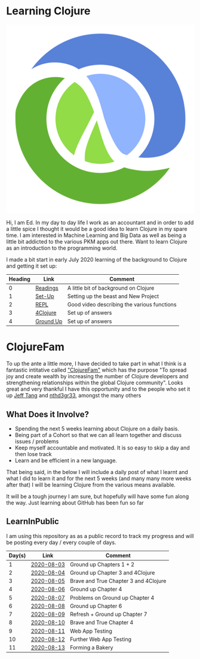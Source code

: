 # Learning Clojure

<p align="center">
<img src="https://github.com/alaq/learning-clojure-in-public/blob/master/posts/images/Clojure_logo.svg">
</p>
  
Hi, I am Ed. In my day to day life I work as an accountant and in order to add a little spice I thought it would be a good idea to learn Clojure in my spare time. I am interested in Machine Learning and Big Data as well as being a little bit addicted to the various PKM apps out there. Want to learn Clojure as an introduction to the programming world.

I made a bit start in early July 2020 learning of the background to Clojure and getting it set up:

Heading | Link | Comment 
------------ | ------------- | -------------  
0 | [Readings](https://github.com/ens100/Learning-Clojure/blob/master/post/readings.md) | A little bit of background on Clojure
1 | [Set-Up](https://github.com/ens100/Learning-Clojure/blob/master/post/setup.md) | Setting up the beast and New Project
2 | [REPL](https://github.com/ens100/Learning-Clojure/blob/master/post/repl.md) | Good video describing the various functions
3 | [4Clojure](https://github.com/ens100/Learning-Clojure/blob/master/code/4clojure.md) | Set up of answers 
4 | [Ground Up](https://github.com/ens100/Learning-Clojure/blob/master/code/GroundUp.md) | Set up of answers 

# ClojureFam

To up the ante a little more, I have decided to take part in what I think is a fantastic intitative called ["ClojureFam"](https://github.com/athensresearch/ClojureFam) which has the purpose "To spread joy and create wealth by increasing the number of Clojure developers and strengthening relationships within the global Clojure community". Looks great and very thankful I have this opportunity and to the people who set it up [Jeff Tang](https://github.com/tangjeff0) and [nthd3gr33](https://github.com/nthd3gr33), amongst the many others

## What Does it  Involve?
- Spending the next 5 weeks learning about Clojure on a daily basis.
- Being  part of a Cohort so that we can all learn together and discuss issues / problems
- Keep myself accountable and motivated. It is so easy to skip a day and then lose track
- Learn and be efficient in a new language.

That being said, in the below I will include a daily post of what I learnt and what I did to learn it and for the next 5 weeks (and many many more weeks after that) I will be learning Clojure from the various means available. 

It will be a tough journey I am sure, but hopefully will have some fun along the way. Just learning about GitHub has been fun so far

## LearnInPublic

I am using this repository as as a public record to track my progress and will be posting every day / every couple of days.

Day(s) | Link | Comment 
------------ | ------------- | -------------  
1 | [2020-08-03](https://github.com/ens100/Learning-Clojure/blob/master/post/2020-08-03.md) | Ground up Chapters 1 + 2
2 | [2020-08-04](https://github.com/ens100/Learning-Clojure/blob/master/post/2020-08-04.md) | Ground up Chapter 3 and 4Clojure
3 | [2020-08-05](https://github.com/ens100/Learning-Clojure/blob/master/post/2020-08-05.md) | Brave and True Chapter 3 and 4Clojure
4 | [2020-08-06](https://github.com/ens100/Learning-Clojure/blob/master/post/2020-08-06.md) | Ground up Chapter 4
5 | [2020-08-07](https://github.com/ens100/Learning-Clojure/blob/master/code/GroundUp.md) | Problems on Ground up Chapter 4
6 | [2020-08-08](https://github.com/ens100/Learning-Clojure/blob/master/post/2020-08-08.md) | Ground up Chapter 6
7 | [2020-08-09](https://github.com/ens100/Learning-Clojure/blob/master/post/2020-08-09.md) | Refresh + Ground up Chapter 7
8 | [2020-08-10](https://github.com/ens100/Learning-Clojure/blob/master/post/2020-08-10.md) | Brave and True Chapter 4
9 | [2020-08-11](https://github.com/ens100/Learning-Clojure/blob/master/post/2020-08-11.md) | Web App Testing
10 | [2020-08-12](https://github.com/ens100/Learning-Clojure/blob/master/post/2020-08-12.md) | Further Web App Testing
11 | [2020-08-13](https://github.com/ens100/Learning-Clojure/blob/master/post/2020-08-13.md) | Forming a Bakery

